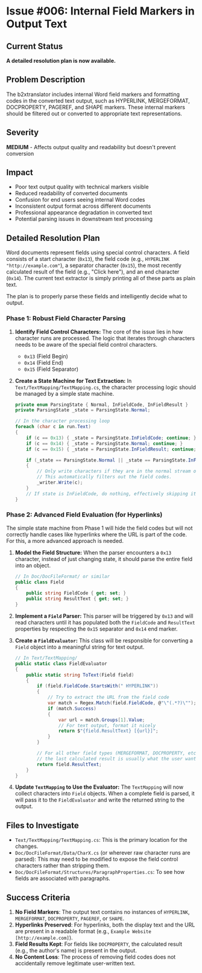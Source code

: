 # Issue #006: Internal Field Markers in Output Text

## Current Status
**A detailed resolution plan is now available.**

## Problem Description
The b2xtranslator includes internal Word field markers and formatting codes in the converted text output, such as HYPERLINK, MERGEFORMAT, DOCPROPERTY, PAGEREF, and SHAPE markers. These internal markers should be filtered out or converted to appropriate text representations.

## Severity
**MEDIUM** - Affects output quality and readability but doesn't prevent conversion

## Impact
- Poor text output quality with technical markers visible
- Reduced readability of converted documents
- Confusion for end users seeing internal Word codes
- Inconsistent output format across different documents
- Professional appearance degradation in converted text
- Potential parsing issues in downstream text processing

## Detailed Resolution Plan

Word documents represent fields using special control characters. A field consists of a start character (`0x13`), the field code (e.g., `HYPERLINK "http://example.com"`), a separator character (`0x15`), the most recently calculated result of the field (e.g., "Click here"), and an end character (`0x14`). The current text extractor is simply printing all of these parts as plain text.

The plan is to properly parse these fields and intelligently decide what to output.

### Phase 1: Robust Field Character Parsing

1.  **Identify Field Control Characters:**
    The core of the issue lies in how character runs are processed. The logic that iterates through characters needs to be aware of the special field control characters.

    -   `0x13` (Field Begin)
    -   `0x14` (Field End)
    -   `0x15` (Field Separator)

2.  **Create a State Machine for Text Extraction:**
    In `Text/TextMapping/TextMapping.cs`, the character processing logic should be managed by a simple state machine.

    ```csharp
    private enum ParsingState { Normal, InFieldCode, InFieldResult }
    private ParsingState _state = ParsingState.Normal;

    // In the character processing loop
    foreach (char c in run.Text)
    {
        if (c == 0x13) { _state = ParsingState.InFieldCode; continue; }
        if (c == 0x14) { _state = ParsingState.Normal; continue; }
        if (c == 0x15) { _state = ParsingState.InFieldResult; continue; }

        if (_state == ParsingState.Normal || _state == ParsingState.InFieldResult)
        {
            // Only write characters if they are in the normal stream or in the field result.
            // This automatically filters out the field codes.
            _writer.Write(c);
        }
        // If state is InFieldCode, do nothing, effectively skipping it.
    }
    ```

### Phase 2: Advanced Field Evaluation (for Hyperlinks)

The simple state machine from Phase 1 will hide the field codes but will not correctly handle cases like hyperlinks where the URL is part of the code. For this, a more advanced approach is needed.

1.  **Model the Field Structure:**
    When the parser encounters a `0x13` character, instead of just changing state, it should parse the entire field into an object.

    ```csharp
    // In Doc/DocFileFormat/ or similar
    public class Field
    {
        public string FieldCode { get; set; }
        public string ResultText { get; set; }
    }
    ```

2.  **Implement a `Field` Parser:**
    This parser will be triggered by `0x13` and will read characters until it has populated both the `FieldCode` and `ResultText` properties by respecting the `0x15` separator and `0x14` end marker.

3.  **Create a `FieldEvaluator`:**
    This class will be responsible for converting a `Field` object into a meaningful string for text output.

    ```csharp
    // In Text/TextMapping/
    public static class FieldEvaluator
    {
        public static string ToText(Field field)
        {
            if (field.FieldCode.StartsWith(" HYPERLINK"))
            {
                // Try to extract the URL from the field code
                var match = Regex.Match(field.FieldCode, @"\"(.*?)\"");
                if (match.Success)
                {
                    var url = match.Groups[1].Value;
                    // For text output, format it nicely
                    return $"{field.ResultText} [{url}]";
                }
            }

            // For all other field types (MERGEFORMAT, DOCPROPERTY, etc.),
            // the last calculated result is usually what the user wants to see.
            return field.ResultText;
        }
    }
    ```

4.  **Update `TextMapping` to Use the Evaluator:**
    The `TextMapping` will now collect characters into `Field` objects. When a complete field is parsed, it will pass it to the `FieldEvaluator` and write the returned string to the output.

## Files to Investigate
- `Text/TextMapping/TextMapping.cs`: This is the primary location for the changes.
- `Doc/DocFileFormat/Data/CharX.cs` (or wherever raw character runs are parsed): This may need to be modified to expose the field control characters rather than stripping them.
- `Doc/DocFileFormat/Structures/ParagraphProperties.cs`: To see how fields are associated with paragraphs.

## Success Criteria
1.  **No Field Markers**: The output text contains no instances of `HYPERLINK`, `MERGEFORMAT`, `DOCPROPERTY`, `PAGEREF`, or `SHAPE`.
2.  **Hyperlinks Preserved**: For hyperlinks, both the display text and the URL are present in a readable format (e.g., `Example Website [http://example.com]`).
3.  **Field Results Kept**: For fields like `DOCPROPERTY`, the calculated result (e.g., the author's name) is present in the output.
4.  **No Content Loss**: The process of removing field codes does not accidentally remove legitimate user-written text.
